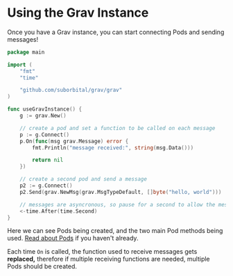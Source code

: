 # Using the Grav Instance

Once you have a Grav instance, you can start connecting Pods and sending messages!

```go
package main

import (
	"fmt"
	"time"

	"github.com/suborbital/grav/grav"
)

func useGravInstance() {
	g := grav.New()

	// create a pod and set a function to be called on each message
	p := g.Connect()
	p.On(func(msg grav.Message) error {
		fmt.Println("message received:", string(msg.Data()))

		return nil
	})

	// create a second pod and send a message
	p2 := g.Connect()
	p2.Send(grav.NewMsg(grav.MsgTypeDefault, []byte("hello, world")))

	// messages are asyncronous, so pause for a second to allow the message to send
	<-time.After(time.Second)
}

```

Here we can see Pods being created, and the two main Pod methods being used. [Read about Pods](../../introduction/concepts/pods.md) if you haven't already.

Each time `On` is called, the function used to receive messages gets **replaced,** therefore if multiple receiving functions are needed, multiple Pods should be created.

